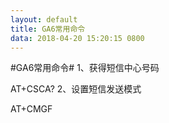 ```yaml
---
layout: default
title: GA6常用命令
data: 2018-04-20 15:20:15 0800
---
```

#GA6常用命令#
1、获得短信中心号码

  AT+CSCA?
2、设置短信发送模式

  AT+CMGF
